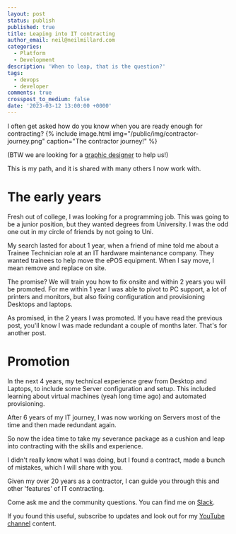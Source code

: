 ```yaml
---
layout: post
status: publish
published: true
title: Leaping into IT contracting
author_email: neil@neilmillard.com
categories:
  - Platform
  - Development
description: 'When to leap, that is the question?'
tags:
  - devops
  - developer
comments: true
crosspost_to_medium: false
date: '2023-03-12 13:00:00 +0000'
---
```

I often get asked how do you know when you are ready enough for contracting?
{% include image.html
img="/public/img/contractor-journey.png"
caption="The contractor journey!" %}

(BTW we are looking for a [graphic designer]({{site.data.slack.invite}}) to help us!)

This is my path, and it is shared with many others I now work with.

The early years
=============
Fresh out of college, I was looking for a programming job. This was going to be a junior position, but they wanted
degrees from University. I was the odd one out in my circle of friends by not going to Uni.

My search lasted for about 1 year, when a friend of mine told me about a Trainee Technician role at an IT hardware
maintenance company. They wanted trainees to help move the ePOS equipment. When I say move, I mean remove and replace
on site.

The promise? We will train you how to fix onsite and within 2 years you will be promoted. For me within 1 year I was
able to pivot to PC support, a lot of printers and monitors, but also fixing configuration and provisioning Desktops
and laptops.

As promised, in the 2 years I was promoted. If you have read the previous post, you'll know I was made redundant a
couple of months later. That's for another post.

Promotion
========

In the next 4 years, my technical experience grew from Desktop and Laptops, to include some Server configuration and
setup. This included learning about virtual machines (yeah long time ago) and automated provisioning.

After 6 years of my IT journey, I was now working on Servers most of the time and then made redundant again.

So now the idea time to take my severance package as a cushion and leap into contracting with the skills and experience.

I didn't really know what I was doing, but I found a contract, made a bunch of mistakes, which I will share with you.

Given my over 20 years as a contractor, I can guide you through this and other 'features' of IT contracting.

Come ask me and the community questions. You can find me on [Slack]({{site.data.slack.invite}}).


If you found this useful, subscribe to updates and look out for my [YouTube channel]({{site.data.youtube.channel}}) content.

